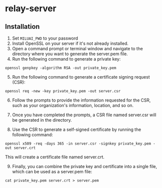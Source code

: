 # relay-server

## Installation
 
  1. Set `MILUAI_PWD` to your password
  2. Install OpenSSL on your server if it's not already installed.
  3. Open a command prompt or terminal window and navigate to the directory where you want to generate the server.pem file.
  4. Run the following command to generate a private key:

  ```openssl genpkey -algorithm RSA -out private_key.pem```

  5. Run the following command to generate a certificate signing request (CSR):

  ```openssl req -new -key private_key.pem -out server.csr```

  6. Follow the prompts to provide the information requested for the CSR, such as your organization's information, location, and so on.

  7. Once you have completed the prompts, a CSR file named server.csr will be generated in the directory.

  8. Use the CSR to generate a self-signed certificate by running the following command:

  ```openssl x509 -req -days 365 -in server.csr -signkey private_key.pem -out server.crt```

  This will create a certificate file named server.crt.

  9. Finally, you can combine the private key and certificate into a single file, which can be used as a server.pem file:

  ```cat private_key.pem server.crt > server.pem```
